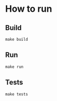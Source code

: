 # How to run

## Build

```make
make build
```

## Run

```make
make run
```

## Tests

```make
make tests
```

